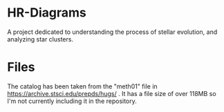 # HR-Diagrams

A project dedicated to understanding the process of stellar evolution, and analyzing star clusters.

# Files

The catalog has been taken from the "meth01" file in https://archive.stsci.edu/prepds/hugs/ . It has a file size of over 118MB so I'm not currently including it in the repository.
